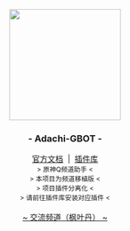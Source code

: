 <div align="center">
    <img src="https://cdn.ethreal.cn/img/keqing-1671524823.png" width="200"/>
    <h3>- Adachi-GBOT -</h3>
    <div>
        <a href="https://docs.ethreal.cn" target="_blank">官方文档</a> &nbsp;|&nbsp;
        <a href="https://github.com/Extrwave/Adachi-Plugin" target="_blank">插件库</a>
    </div>
    <small>&gt; 原神Q频道助手 &lt;</small>
    <br>
    <small>&gt; 本项目为频道移植版 &lt;</small>
    <br>
    <small>&gt; 项目插件分离化 &lt;</small>    
    <br>
    <small>&gt; 请前往插件库安装对应插件 &lt;</small>
    <div>
        <br/>
        <a href="https://pd.qq.com/s/7skooapj3">~ 交流频道（枫叶丹） ~</a>
    </div>
</div>

<div align="center">
<br>
</div>


